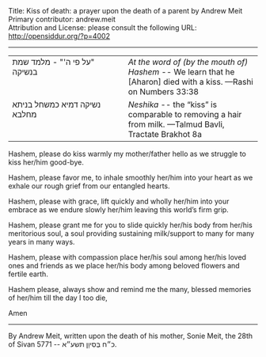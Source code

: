 <html>
<head></head>
<body>
Title: Kiss of death: a prayer upon the death of a parent by Andrew Meit<br />
Primary contributor: andrew.meit<br />
Attribution and License: please consult the following URL: <a href="http://opensiddur.org/?p=4002">http://opensiddur.org/?p=4002</a>
<p />
<hr />

<table style="margin-left: auto;margin-right: auto;"><tbody>
<tr><td style="vertical-align:top;" width="46%">
<div class="liturgy"><span lang="he">
‏"על פי ה'" - מלמד שמת בנשיקה‏
</span></div></td>
 
<td style="vertical-align:top;" width="53%"><div class="english">
<em>At the word of (by the mouth of) Hashem</em> -- We learn that he [Aharon] died with a kiss. 
—Rashi on Numbers 33:38
</td></tr>
<tr><td style="vertical-align:top;" width="46%"><div class="liturgy"><span lang="he">
נשיקה דמיא כמשחל בניתא מחלבא
</span></div></td>
 
<td style="vertical-align:top;" width="53%"><div class="english">
<em>Neshika</em> -- the “kiss” is comparable to removing a hair from milk. 
—Talmud Bavli, Tractate Brakhot 8a
</td></tr>
</tbody></table>

<div class="english">
Hashem, please do kiss warmly my mother/father hello 
as we struggle to kiss her/him good-bye.

Hashem, please favor me, to inhale smoothly her/him into your heart
as we exhale our rough grief from our entangled hearts.

Hashem, please with grace, lift quickly and wholly her/him into your embrace 
as we endure slowly her/him leaving this world’s firm grip.

Hashem, please grant me for you to slide quickly her/his body from her/his meritorious soul,
a soul providing sustaining milk/support to many for many years in many ways.

Hashem, please with compassion place her/his soul among her/his loved ones and friends
as we place her/his body among beloved flowers and fertile earth.

Hashem please, always show and remind me the many, blessed memories of her/him
till the day I too die, 

Amen
</div>

<hr />

By Andrew Meit, written upon the death of his mother, Sonie Meit, the 28th of Sivan 5771 -- כ״ח בְּסִיוָן תשע״א.
</body>
</html>